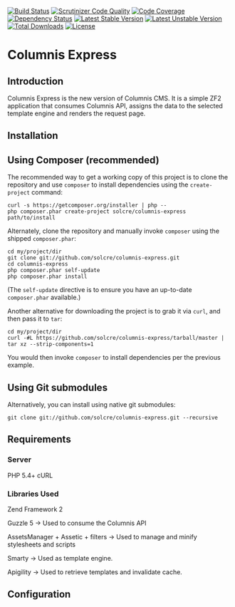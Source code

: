 [![Build Status](https://api.travis-ci.org/solcre/columnis-express.svg?branch=master)](https://travis-ci.org/solcre/columnis-express)
[![Scrutinizer Code Quality](https://scrutinizer-ci.com/g/solcre/columnis-express/badges/quality-score.png?b=master)](https://scrutinizer-ci.com/g/solcre/columnis-express/?branch=master)
[![Code Coverage](https://scrutinizer-ci.com/g/solcre/columnis-express/badges/coverage.png?b=master)](https://scrutinizer-ci.com/g/solcre/columnis-express/?branch=master)
[![Dependency Status](https://www.versioneye.com/user/projects/54f4ac894f31083e1b000b2a/badge.svg?style=flat)](https://www.versioneye.com/user/projects/54f4ac894f31083e1b000b2a)
[![Latest Stable Version](https://poser.pugx.org/solcre/columnis-express/version.svg)](https://packagist.org/packages/solcre/columnis-express)
[![Latest Unstable Version](https://poser.pugx.org/solcre/columnis-express/v/unstable.svg)](//packagist.org/packages/solcre/columnis-express)
[![Total Downloads](https://poser.pugx.org/solcre/columnis-express/downloads.svg)](https://packagist.org/packages/solcre/columnis-express)
[![License](https://poser.pugx.org/solcre/columnis-express/license.svg)](https://packagist.org/packages/solcre/columnis-express)

Columnis Express
=======================

Introduction
------------
Columnis Express is the new version of Columnis CMS. It is a simple ZF2 application that consumes Columnis API, assigns the data to the selected template engine and renders the request page.

Installation
------------

Using Composer (recommended)
----------------------------
The recommended way to get a working copy of this project is to clone the repository
and use `composer` to install dependencies using the `create-project` command:

    curl -s https://getcomposer.org/installer | php --
    php composer.phar create-project solcre/columnis-express path/to/install

Alternately, clone the repository and manually invoke `composer` using the shipped
`composer.phar`:

    cd my/project/dir
    git clone git://github.com/solcre/columnis-express.git
    cd columnis-express
    php composer.phar self-update
    php composer.phar install

(The `self-update` directive is to ensure you have an up-to-date `composer.phar`
available.)

Another alternative for downloading the project is to grab it via `curl`, and
then pass it to `tar`:

    cd my/project/dir
    curl -#L https://github.com/solcre/columnis-express/tarball/master | tar xz --strip-components=1

You would then invoke `composer` to install dependencies per the previous
example.


Using Git submodules
--------------------
Alternatively, you can install using native git submodules:

    git clone git://github.com/solcre/columnis-express.git --recursive

Requirements
----------------

### Server

PHP 5.4+
cURL

### Libraries Used

Zend Framework 2

Guzzle 5 -> Used to consume the Columnis API

AssetsManager + Assetic + filters -> Used to manage and minify stylesheets and scripts

Smarty -> Used as template engine.

Apigility -> Used to retrieve templates and invalidate cache.

Configuration
----------------